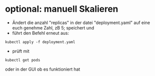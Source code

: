 # optional: manuell Skalieren



* Ändert die anzahl "replicas" in der datei "deployment.yaml" auf eine euch genehme Zahl, zB 5; speichert und
* führt den Befehl erneut aus:

```text
kubectl apply -f deployment.yaml
```

* prüft mit 

```text
kubectl get pods
```

oder in der GUI ob es funktioniert hat

